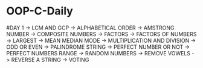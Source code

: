 # OOP-C-Daily
#DAY 1
-> LCM AND GCP
-> ALPHABETICAL ORDER
-> AMSTRONG NUMBER
-> COMPOSITE NUMBERS
-> FACTORS
-> FACTORS OF NUMBERS
-> LARGEST
-> MEAN MEDIAN MODE
-> MULTIPLICATION AND DIVISION
-> ODD OR EVEN
-> PALINDROME STRING
-> PERFECT NUMBER OR NOT
-> PERFECT NUMBERS RANGE
-> RANDOM NUMBERS
-> REMOVE VOWELS
-> REVERSE A STRING
-> VOTING
